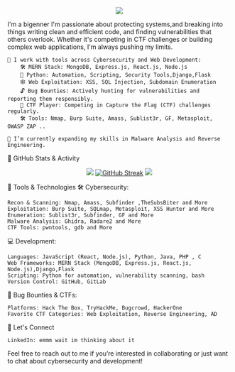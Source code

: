 <p align="center"> <img src="https://readme-typing-svg.herokuapp.com?font=Righteous&size=35&center=true&vCenter=true&width=1000&height=70&duration=4000&lines=Hello+Friend!+I'm+a+Pythonic+Bite" /> </p> 

I'm a bigenner I'm passionate about protecting systems,and breaking into things writing clean and efficient code, and finding vulnerabilities that others overlook. Whether it's competing in CTF challenges or building complex web applications, I'm always pushing my limits.

    🔭 I work with tools across Cybersecurity and Web Development:
        🛠️ MERN Stack: MongoDB, Express.js, React.js, Node.js
        🐍 Python: Automation, Scripting, Security Tools,Django,Flask
        🕸️ Web Exploitation: XSS, SQL Injection, Subdomain Enumeration
        🔓 Bug Bounties: Actively hunting for vulnerabilities and reporting them responsibly.
        🎯 CTF Player: Competing in Capture the Flag (CTF) challenges regularly.
        🛠️ Tools: Nmap, Burp Suite, Amass, Sublist3r, GF, Metasploit, OWASP ZAP ..

    🌱 I’m currently expanding my skills in Malware Analysis and Reverse Engineering.


🚀 GitHub Stats & Activity
<div align="center">

![](http://github-profile-summary-cards.vercel.app/api/cards/stats?username=PythonicBite&theme=ayu_mirage)
[![GitHub Streak](https://streak-stats.demolab.com?user=PythonicBite&theme=black-ice)](https://git.io/streak-stats)
![](http://github-profile-summary-cards.vercel.app/api/cards/profile-details?username=PythonicBite&theme=ayu_mirage) 
</div>
💼 Tools & Technologies
🛠 Cybersecurity:

    Recon & Scanning: Nmap, Amass, Subfinder ,TheSubsBiter and More
    Exploitation: Burp Suite, SQLmap, Metasploit, XSS Hunter and More
    Enumeration: Sublist3r, Subfinder, GF and More
    Malware Analysis: Ghidra, Radare2 and More
    CTF Tools: pwntools, gdb and More

💻 Development:

    Languages: JavaScript (React, Node.js), Python, Java, PHP , C
    Web Frameworks: MERN Stack (MongoDB, Express.js, React.js, Node.js),Django,Flask
    Scripting: Python for automation, vulnerability scanning, bash
    Version Control: GitHub, GitLab

🎯 Bug Bounties & CTFs:

    Platforms: Hack The Box, TryHackMe, Bugcrowd, HackerOne
    Favorite CTF Categories: Web Exploitation, Reverse Engineering, AD

🤝 Let's Connect

    LinkedIn: emmm wait im thinking about it

Feel free to reach out to me if you’re interested in collaborating or just want to chat about cybersecurity and development!

